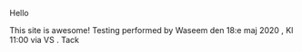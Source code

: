 Hello

This site is awesome!
Testing performed by Waseem den 18:e maj 2020 , Kl 11:00 via VS . Tack 
